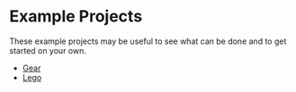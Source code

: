 
# Example Projects

These example projects may be useful to see what can be done and to get started on your own.

* [Gear](../../master/nb/projects/gear/gear.md)
* [Lego](../../master/nb/projects/lego/lego.md)
